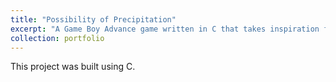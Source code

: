 ```yaml
---
title: "Possibility of Precipitation"
excerpt: "A Game Boy Advance game written in C that takes inspiration from the game 'Risk of Rain'."
collection: portfolio
---
```


This project was built using C.
